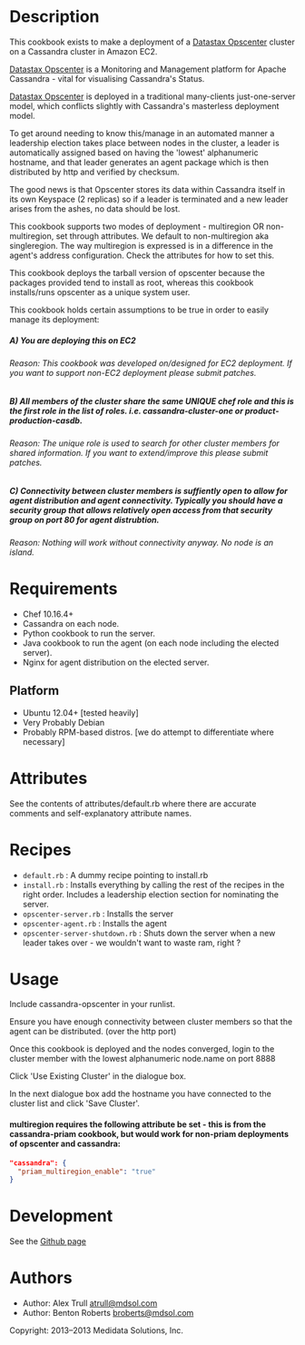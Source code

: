 Description
===========

This cookbook exists to make a deployment of a [Datastax Opscenter][1] cluster on a Cassandra cluster in Amazon EC2.

[Datastax Opscenter][1] is a Monitoring and Management platform for Apache Cassandra - vital for visualising Cassandra's Status.

[Datastax Opscenter][1] is deployed in a traditional many-clients just-one-server model, which conflicts slightly with Cassandra's masterless deployment model.

To get around needing to know this/manage in an automated manner a leadership election takes place between nodes in the cluster, a leader is automatically assigned based on having the 'lowest' alphanumeric hostname, and that leader generates an agent package which is then distributed by http and verified by checksum.

The good news is that Opscenter stores its data within Cassandra itself in its own Keyspace (2 replicas) so if a leader is terminated and a new leader arises from the ashes, no data should be lost.

This cookbook supports two modes of deployment - multiregion OR non-multiregion, set through attributes. We default to non-multiregion aka singleregion. The way multiregion is expressed is in a difference in the agent's address configuration. Check the attributes for how to set this.

This cookbook deploys the tarball version of opscenter because the packages provided tend to install as root, whereas this cookbook installs/runs opscenter as a unique system user.

This cookbook holds certain assumptions to be true in order to easily manage its deployment:

##### A) You are deploying this on EC2
###### Reason: This cookbook was developed on/designed for EC2 deployment. If you want to support non-EC2 deployment please submit patches.

##### B) All members of the cluster share the same UNIQUE chef role and this is the first role in the list of roles. i.e. cassandra-cluster-one or product-production-casdb.
###### Reason: The unique role is used to search for other cluster members for shared information. If you want to extend/improve this please submit patches.

##### C) Connectivity between cluster members is suffiently open to allow for agent distribution and agent connectivity. Typically you should have a security group that allows relatively open access from that security group on port 80 for agent distrubtion.
###### Reason: Nothing will work without connectivity anyway. No node is an island.

[1]: http://www.datastax.com/what-we-offer/products-services/datastax-opscenter

Requirements
============
* Chef 10.16.4+
* Cassandra on each node.
* Python cookbook to run the server.
* Java cookbook to run the agent (on each node including the elected server).
* Nginx for agent distribution on the elected server.

## Platform

* Ubuntu 12.04+ [tested heavily]
* Very Probably Debian
* Probably RPM-based distros. [we do attempt to differentiate where necessary]

Attributes
==========

See the contents of attributes/default.rb where there are accurate comments and self-explanatory attribute names.

Recipes
=======

* `default.rb` : A dummy recipe pointing to install.rb
* `install.rb` : Installs everything by calling the rest of the recipes in the right order. Includes a leadership election section for nominating the server.
* `opscenter-server.rb` : Installs the server
* `opscenter-agent.rb` : Installs the agent
* `opscenter-server-shutdown.rb` : Shuts down the server when a new leader takes over - we wouldn't want to waste ram, right ?

Usage
=====

Include cassandra-opscenter in your runlist.

Ensure you have enough connectivity between cluster members so that the agent can be distributed. (over the http port)

Once this cookbook is deployed and the nodes converged, login to the cluster member with the lowest alphanumeric node.name on port 8888

Click 'Use Existing Cluster' in the dialogue box.

In the next dialogue box add the hostname you have connected to the cluster list and click 'Save Cluster'.

#### multiregion requires the following attribute be set - this is from the cassandra-priam cookbook, but would work for non-priam deployments of opscenter and cassandra:

```JSON
"cassandra": {
  "priam_multiregion_enable": "true"
}
```

Development
===========

See the [Github page][2]

[2]: https://github.com/mdsol/cassandra_opscenter_cookbook

Authors
=======

* Author: Alex Trull <atrull@mdsol.com>
* Author: Benton Roberts <broberts@mdsol.com>

Copyright: 2013–2013 Medidata Solutions, Inc.
